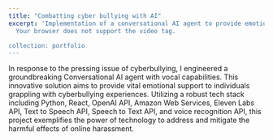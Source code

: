 ```yaml
---
title: "Combatting cyber bullying with AI"
excerpt: 'Implementation of a conversational AI agent to provide emotional support<br/> <source src="/images/E-confident.png" type="img">
  Your browser does not support the video tag.

collection: portfolio
---
```


In response to the pressing issue of cyberbullying, I engineered a groundbreaking Conversational AI agent with vocal capabilities. This innovative solution aims to provide vital emotional support to individuals grappling with cyberbullying experiences. Utilizing a robust tech stack including Python, React, OpenAI API, Amazon Web Services, Eleven Labs API, Text to Speech API, Speech to Text API, and voice recognition API, this project exemplifies the power of technology to address and mitigate the harmful effects of online harassment.


